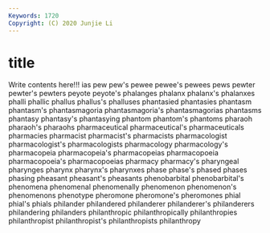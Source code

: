 ```yaml
---
Keywords: 1720
Copyright: (C) 2020 Junjie Li
---
```


# title

Write contents here!!!
ias 
pew 
pew's
pewee 
pewee's 
pewees 
pews 
pewter 
pewter's 
pewters 
peyote 
peyote's 
phalanges
phalanx 
phalanx's 
phalanxes 
phalli 
phallic 
phallus 
phallus's 
phalluses 
phantasied 
phantasies
phantasm 
phantasm's 
phantasmagoria 
phantasmagoria's 
phantasmagorias 
phantasms 
phantasy 
phantasy's 
phantasying 
phantom
phantom's 
phantoms 
pharaoh 
pharaoh's 
pharaohs 
pharmaceutical 
pharmaceutical's 
pharmaceuticals 
pharmacies 
pharmacist
pharmacist's 
pharmacists 
pharmacologist 
pharmacologist's 
pharmacologists 
pharmacology 
pharmacology's 
pharmacopeia 
pharmacopeia's 
pharmacopeias
pharmacopoeia 
pharmacopoeia's 
pharmacopoeias 
pharmacy 
pharmacy's 
pharyngeal 
pharynges 
pharynx 
pharynx's 
pharynxes
phase 
phase's 
phased 
phases 
phasing 
pheasant 
pheasant's 
pheasants 
phenobarbital 
phenobarbital's
phenomena 
phenomenal 
phenomenally 
phenomenon 
phenomenon's 
phenomenons 
phenotype 
pheromone 
pheromone's 
pheromones
phial 
phial's 
phials 
philander 
philandered 
philanderer 
philanderer's 
philanderers 
philandering 
philanders
philanthropic 
philanthropically 
philanthropies 
philanthropist 
philanthropist's 
philanthropists 
philanthropy 
